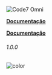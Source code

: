 <head>
  <link rel="stylesheet" href="coverpage.css">
</head>

![Code7 Omni](/imgs/code7-omni.png "Code7 Omni")

**[Documentação](README.md ':class=btn')**

<a class="btn" href="README.md"><b>Documentação</b></a>


<h6>1.0.0</h6>

<p><img data-origin="linear-gradient(to left bottom, #F0F8FF 0%, #F0F8FF 100%)" alt="color"></p> 

